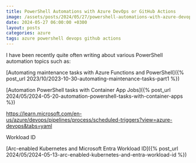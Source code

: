 ```yaml
---
title: PowerShell Automations with Azure DevOps or GitHub Actions
image: /assets/posts/2024/05/27/powershell-automations-with-azure-devops-or-github-actions/appgw.png
date: 2024-05-27 06:00:00 +0300
layout: posts
categories: azure
tags: azure powershell devops github actions
---
```


I have been recently quite often writing about various PowerShell automation topics such as:

[Automating maintenance tasks with Azure Functions and PowerShell]({% post_url 2023/10/2023-10-30-automating-maintenance-tasks-part1 %})

[Automation PowerShell tasks with Container App Jobs]({% post_url 2024/05/2024-05-20-automation-powershell-tasks-with-container-apps %})

https://learn.microsoft.com/en-us/azure/devops/pipelines/process/scheduled-triggers?view=azure-devops&tabs=yaml


Workload ID

[Arc-enabled Kubernetes and Microsoft Entra Workload ID]({% post_url 2024/05/2024-05-13-arc-enabled-kubernetes-and-entra-workload-id %})
